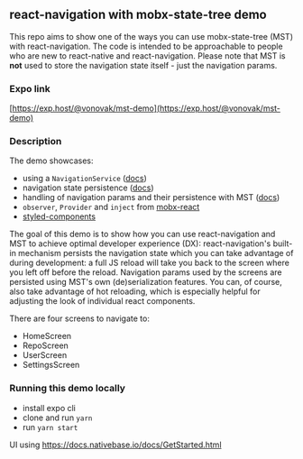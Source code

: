 ## react-navigation with mobx-state-tree demo

This repo aims to show one of the ways you can use mobx-state-tree (MST) with react-navigation. The code is intended to be approachable to people who are new to react-native and react-navigation. Please note that MST is **not** used to store the navigation state itself - just the navigation params.

### Expo link

[https://exp.host/@vonovak/mst-demo](https://exp.host/@vonovak/mst-demo)

### Description

The demo showcases:

- using a `NavigationService` ([docs](https://reactnavigation.org/docs/en/navigating-without-navigation-prop.html))
- navigation state persistence ([docs](https://reactnavigation.org/docs/en/state-persistence.html))
- handling of navigation params and their persistence with MST ([docs](https://github.com/mobxjs/mobx-state-tree#snapshots))
- `observer`, `Provider` and `inject` from [mobx-react](https://github.com/mobxjs/mobx-react#provider-and-inject)
- [styled-components](https://www.styled-components.com/docs)

The goal of this demo is to show how you can use react-navigation and MST to achieve optimal developer experience (DX): react-navigation's built-in mechanism persists the navigation state which you can take advantage of during development: a full JS reload will take you back to the screen where you left off before the reload. Navigation params used by the screens are persisted using MST's own (de)serialization features. You can, of course, also take advantage of hot reloading, which is especially helpful for adjusting the look of individual react components.

There are four screens to navigate to:

- HomeScreen
- RepoScreen
- UserScreen
- SettingsScreen

### Running this demo locally

- install expo cli
- clone and run `yarn`
- run `yarn start`


UI using https://docs.nativebase.io/docs/GetStarted.html